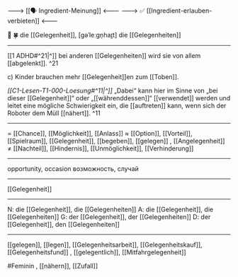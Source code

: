 ---> [[🗣️ Ingredient-Meinung]] <---
---> ✅ [[Ingredient-erlauben-verbieten]] <---

🔴 🍀 die [[Gelegenheit]], [ɡəˈleːɡn̩haɪ̯t]
die [[Gelegenheiten]]

---
[[1 ADHD#^21|^]] bei anderen [[Gelegenheiten]] wird sie von allem [[abgelenkt]]. ^21


c) Kinder brauchen mehr [[Gelegenheit]]en zum [[Toben]].

*[[C1-Lesen-T1-000-Loesung#^11|^]]* „Dabei“ kann hier im Sinne von „bei dieser [[Gelegenheit]]“ oder „[[währenddessen]]“ [[verwendet]] werden und leitet eine mögliche Schwierigkeit ein, die [[auftreten]] kann, wenn sich der Roboter dem Müll [[nähert]]. ^11



---
= [[Chance]], [[Möglichkeit]], [[Anlass]]
≈ [[Option]], [[Vorteil]], [[Spielraum]], [[Gelegenheit]], [[begeben]], [[gelegen]] , [[Angelegenheit]]
≠ [[Nachteil]], [[Hindernis]], [[Unmöglichkeit]], [[Verhinderung]]

---
opportunity, occasion
возможность, случай

---
[[Gelegenheit]]

---
N: die [[Gelegenheit]], die [[Gelegenheiten]]
A: die [[Gelegenheit]], die [[Gelegenheiten]]
G: der [[Gelegenheit]], der [[Gelegenheiten]]
D: der [[Gelegenheit]], den [[Gelegenheiten]]

---
[[gelegen]], [[legen]], [[Gelegenheitsarbeit]], [[Gelegenheitskauf]], [[Gelegenheitsfund]]
, [[gelegentlich]], [[Mitfahrgelegenheit]]

#Feminin , [[nähern]], [[Zufall]]
